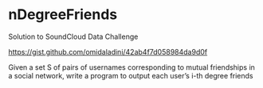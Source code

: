 nDegreeFriends
==============
Solution to  SoundCloud Data Challenge

https://gist.github.com/omidaladini/42ab4f7d058984da9d0f


Given a set S of pairs of usernames corresponding to mutual friendships in a social network, 
write a program to output each user’s i-th degree friends

